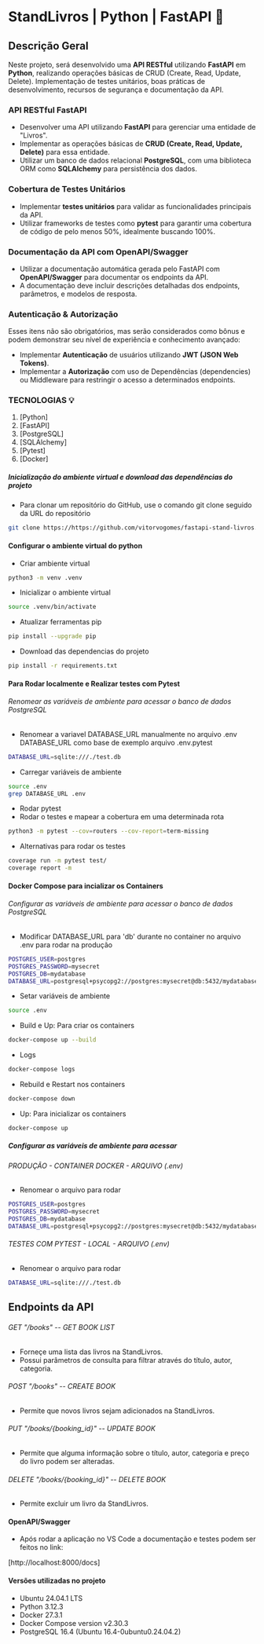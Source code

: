 # StandLivros | Python | FastAPI :book:

## Descrição Geral

Neste projeto, será desenvolvido uma **API RESTful** utilizando **FastAPI** em **Python**, realizando operações básicas de CRUD (Create, Read, Update, Delete). 
Implementação de testes unitários, boas práticas de desenvolvimento, recursos de segurança e documentação da API.

### API RESTful FastAPI
- Desenvolver uma API utilizando **FastAPI** para gerenciar uma entidade de "Livros".
- Implementar as operações básicas de **CRUD (Create, Read, Update, Delete)** para essa entidade.
- Utilizar um banco de dados relacional **PostgreSQL**, com uma biblioteca ORM como **SQLAlchemy** para persistência dos dados.

### Cobertura de Testes Unitários
- Implementar **testes unitários** para validar as funcionalidades principais da API.
- Utilizar frameworks de testes como **pytest** para garantir uma cobertura de código de pelo menos 50%, idealmente buscando 100%. 

### Documentação da API com OpenAPI/Swagger
- Utilizar a documentação automática gerada pelo FastAPI com **OpenAPI/Swagger** para documentar os endpoints da API.
- A documentação deve incluir descrições detalhadas dos endpoints, parâmetros, e modelos de resposta.

### Autenticação & Autorização
Esses itens não são obrigatórios, mas serão considerados como bônus e podem demonstrar seu nível de experiência e conhecimento avançado:
- Implementar **Autenticação** de usuários utilizando **JWT (JSON Web Tokens)**.
- Implementar a **Autorização** com uso de Dependências (dependencies) ou Middleware para restringir o acesso a determinados endpoints.

### TECNOLOGIAS :bulb:

1. [Python]
2. [FastAPI]
3. [PostgreSQL]
4. [SQLAlchemy]
5. [Pytest]
6. [Docker]


##### Inicialização do ambiente virtual e download das dependências do projeto

- Para clonar um repositório do GitHub, use o comando git clone seguido da URL do repositório
```sh
git clone https://https://github.com/vitorvogomes/fastapi-stand-livros.git
```

#### Configurar o ambiente virtual do python
- Criar ambiente virtual
```sh
python3 -m venv .venv
```

- Inicializar o ambiente virtual
```sh
source .venv/bin/activate
```

- Atualizar ferramentas pip
```sh
pip install --upgrade pip
```

- Download das dependencias do projeto
```sh
pip install -r requirements.txt
```

#### Para Rodar localmente e Realizar testes com Pytest
###### Renomear as variáveis de ambiente para acessar o banco de dados PostgreSQL
- Renomear a variavel DATABASE_URL manualmente no arquivo .env DATABASE_URL como base de exemplo arquivo .env.pytest
```sh
DATABASE_URL=sqlite:///./test.db
```

- Carregar variáveis de ambiente
```sh
source .env
grep DATABASE_URL .env
```

- Rodar pytest
- Rodar o testes e mapear a cobertura em uma determinada rota
```sh
python3 -m pytest --cov=routers --cov-report=term-missing

```

- Alternativas para rodar os testes
```sh
coverage run -m pytest test/
coverage report -m
```

#### Docker Compose para incializar os Containers
###### Configurar as variáveis de ambiente para acessar o banco de dados PostgreSQL
- Modificar DATABASE_URL para 'db' durante no container no arquivo .env para rodar na produção 
```sh
POSTGRES_USER=postgres
POSTGRES_PASSWORD=mysecret
POSTGRES_DB=mydatabase
DATABASE_URL=postgresql+psycopg2://postgres:mysecret@db:5432/mydatabase
```

- Setar variáveis de ambiente
```sh
source .env
```

- Build e Up: Para criar os containers
```sh
docker-compose up --build
```

- Logs
```sh
docker-compose logs
```

- Rebuild e Restart nos containers
```sh
docker-compose down
```

- Up: Para inicializar os containers
```sh
docker-compose up
```


##### Configurar as variáveis de ambiente para acessar
###### PRODUÇÃO - CONTAINER DOCKER - ARQUIVO (.env)
- Renomear o arquivo para rodar
```sh
POSTGRES_USER=postgres
POSTGRES_PASSWORD=mysecret
POSTGRES_DB=mydatabase
DATABASE_URL=postgresql+psycopg2://postgres:mysecret@db:5432/mydatabase
```

###### TESTES COM PYTEST - LOCAL - ARQUIVO (.env)
- Renomear o arquivo para rodar
```sh
DATABASE_URL=sqlite:///./test.db
```



## Endpoints da API 

###### GET "/books" -- GET BOOK LIST
- Forneçe uma lista das livros na StandLivros.
- Possui parâmetros de consulta para filtrar através do título, autor, categoria.

###### POST "/books" -- CREATE BOOK
- Permite que novos livros sejam adicionados na StandLivros.

###### PUT "/books/{booking_id}" -- UPDATE BOOK
- Permite que alguma informação sobre o título, autor, categoria e preço do livro podem ser alteradas.

###### DELETE "/books/{booking_id}" -- DELETE BOOK
- Permite excluir um livro da StandLivros.

#### OpenAPI/Swagger
- Após rodar a aplicação no VS Code a documentação e testes podem ser feitos no link:
  
[http://localhost:8000/docs]


#### Versões utilizadas no projeto

- Ubuntu 24.04.1 LTS
- Python 3.12.3
- Docker 27.3.1
- Docker Compose version v2.30.3
- PostgreSQL 16.4 (Ubuntu 16.4-0ubuntu0.24.04.2)